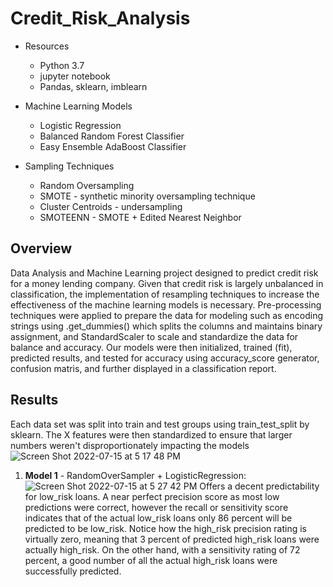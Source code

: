 # Credit_Risk_Analysis

- Resources
    - Python 3.7
    - jupyter notebook
    - Pandas, sklearn, imblearn

- Machine Learning Models
    - Logistic Regression
    - Balanced Random Forest Classifier
    - Easy Ensemble AdaBoost Classifier

- Sampling Techniques
    - Random Oversampling
    - SMOTE - synthetic minority oversampling technique
    - Cluster Centroids - undersampling
    - SMOTEENN - SMOTE + Edited Nearest Neighbor


## Overview

Data Analysis and Machine Learning project designed to predict credit risk for a money lending company.  Given that credit risk is largely unbalanced in classification, the implementation of resampling techniques to increase the effectiveness of the machine learning models is necessary.  Pre-processing techniques were applied to prepare the data for modeling such as encoding strings using .get_dummies() which splits the columns and maintains binary assignment, and StandardScaler to scale and standardize the data for balance and accuracy.  Our models were then initialized, trained (fit), predicted results, and tested for accuracy using accuracy_score generator, confusion matris, and further displayed in a classification report.

## Results

Each data set was split into train and test groups using train_test_split by sklearn.  The X features were then standardized to ensure that larger numbers weren't disproportionately impacting the models
![Screen Shot 2022-07-15 at 5 17 48 PM](https://user-images.githubusercontent.com/100544761/179318707-a73220b7-7543-4576-aa5c-afda4580bc01.png)

1. **Model 1**  -  RandomOverSampler + LogisticRegression:
![Screen Shot 2022-07-15 at 5 27 42 PM](https://user-images.githubusercontent.com/100544761/179319360-c10b6239-1f84-41c1-81df-e0066120f0ff.png)
Offers a decent predictability for low_risk loans.  A near perfect precision score as most low predictions were correct, however the recall or sensitivity score indicates that of the actual low_risk loans only 86 percent will be predicted to be low_risk.  Notice how the high_risk precision rating is virtually zero, meaning that 3 percent of predicted high_risk loans were actually high_risk.  On the other hand, with a sensitivity rating of 72 percent, a good number of all the actual high_risk loans were successfully predicted.
